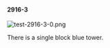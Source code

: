 #### 2916-3
![test-2916-3-0.png](https://github.com/lil-lab/nlvr/raw/master/nlvr/test/images/3/test-2916-3-0.png "test-2916-3-0.png")

There is a single block blue tower.